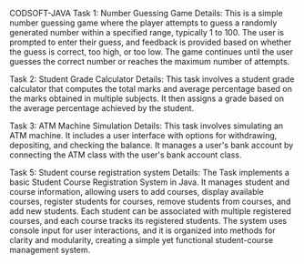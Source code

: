 CODSOFT-JAVA
Task 1: Number Guessing Game
Details:
This is a simple number guessing game where the player attempts to guess a randomly generated number within a specified range, typically 1 to 100. The user is prompted to enter their guess, and feedback is provided based on whether the guess is correct, too high, or too low. The game continues until the user guesses the correct number or reaches the maximum number of attempts.

Task 2: Student Grade Calculator
Details:
This task involves a student grade calculator that computes the total marks and average percentage based on the marks obtained in multiple subjects. It then assigns a grade based on the average percentage achieved by the student.

Task 3: ATM Machine Simulation
Details:
This task involves simulating an ATM machine. It includes a user interface with options for withdrawing, depositing, and checking the balance. It manages a user's bank account by connecting the ATM class with the user's bank account class.

Task 5: Student course registration system
Details:
The Task implements a basic Student Course Registration System in Java. It manages student and course information, allowing users to add courses, display available courses, register students for courses, remove students from courses, and add new students. Each student can be associated with multiple registered courses, and each course tracks its registered students. The system uses console input for user interactions, and it is organized into methods for clarity and modularity, creating a simple yet functional student-course management system.
